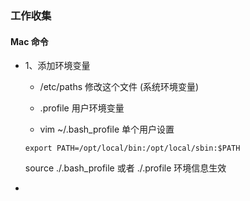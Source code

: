 ### 工作收集

#### Mac 命令

- 1、添加环境变量

  - /etc/paths 修改这个文件 (系统环境变量)

  - .profile 用户环境变量

  - vim ~/.bash_profile 单个用户设置

  ```
  export PATH=/opt/local/bin:/opt/local/sbin:$PATH
  ```

  

  source ./.bash_profile 或者 ./.profile 环境信息生效

- 